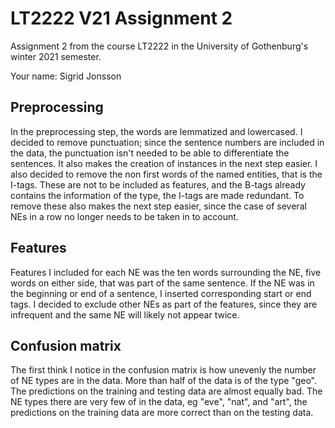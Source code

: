 # LT2222 V21 Assignment 2

Assignment 2 from the course LT2222 in the University of Gothenburg's winter 2021 semester.

Your name: Sigrid Jonsson


## Preprocessing

In the preprocessing step, the words are lemmatized and lowercased. I decided to remove punctuation; since the sentence numbers are included in the data, the punctuation isn't needed to be able to differentiate the sentences. It also makes the creation of instances in the next step easier.
I also decided to remove the non first words of the named entities, that is the I-tags. These are not to be included as features, and the B-tags already contains the information of the type, the I-tags are made redundant. To remove these also makes the next step easier, since the case of several NEs in a row no longer needs to be taken in to account.


## Features

Features I included for each NE was the ten words surrounding the NE, five words on either side, that was part of the same sentence. If the NE was in the beginning or end of a sentence, I inserted corresponding start or end tags. I decided to exclude other NEs as part of the features, since they are infrequent and the same NE will likely not appear twice. 


## Confusion matrix

The first think I notice in the confusion matrix is how unevenly the number of NE types are in the data. More than half of the data is of the type "geo". 
The predictions on the training and testing data are almost equally bad. The NE types there are very few of in the data, eg "eve", "nat", and "art", the predictions on the training data are more correct than on the testing data.